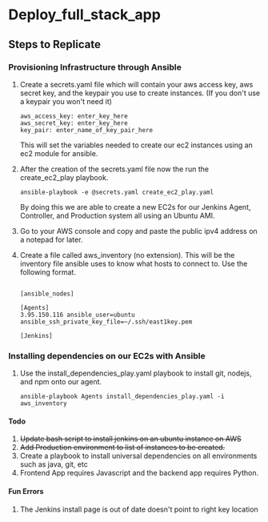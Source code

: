 # Deploy_full_stack_app

## Steps to Replicate 

### Provisioning Infrastructure through Ansible

1. Create a secrets.yaml file which will contain your aws access key, aws secret key, and the keypair you use to create instances. (If you don't use a keypair you won't need it)
    ```
    aws_access_key: enter_key_here
    aws_secret_key: enter_key_here
    key_pair: enter_name_of_key_pair_here
    ```
    This will set the variables needed to create our ec2 instances using an ec2 module for ansible. 

2. After the creation of the secrets.yaml file now the run the create_ec2_play playbook. 

    ```
    ansible-playbook -e @secrets.yaml create_ec2_play.yaml
    ```
    By doing this we are able to create a new EC2s for our Jenkins Agent, Controller, and Production system all using an Ubuntu AMI. 

3. Go to your AWS console and copy and paste the public ipv4 address on a notepad for later.

4. Create a file called aws_inventory (no extension). This will be the inventory file ansible uses to know what hosts to connect to. Use the following format. 
    ```

    [ansible_nodes]

    [Agents]
    3.95.150.116 ansible_user=ubuntu ansible_ssh_private_key_file=~/.ssh/east1key.pem

    [Jenkins]

    ```


### Installing dependencies on our EC2s with Ansible

1. Use the install_dependencies_play.yaml playbook to install git, nodejs, and npm onto our agent.

    ```
    ansible-playbook Agents install_dependencies_play.yaml -i aws_inventory
    ```



#### Todo 

1. ~~Update bash script to install jenkins on an ubuntu instance on AWS~~
2. ~~Add Production environment to list of instances to be created.~~
3. Create a playbook to install universal dependencies on all environments such as java, git, etc
4. Frontend App requires Javascript and the backend app requires Python. 


#### Fun Errors
 
1. The Jenkins install page is out of date doesn't point to right key location